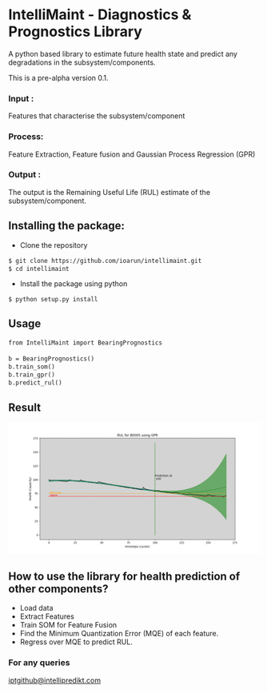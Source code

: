 # IntelliMaint - Diagnostics & Prognostics Library

A python based library to estimate future health state and predict any degradations in the subsystem/components. 

This is a pre-alpha version 0.1.

### Input :  
Features that characterise the subsystem/component 

### Process:  

Feature Extraction, Feature fusion and Gaussian Process Regression (GPR)

### Output :  

The output is the Remaining Useful Life (RUL) estimate of the subsystem/component.

## Installing the package:
- Clone the repository
```
$ git clone https://github.com/ioarun/intellimaint.git
$ cd intellimaint
```
- Install the package using python
```
$ python setup.py install
```

## Usage
```
from IntelliMaint import BearingPrognostics

b = BearingPrognostics()
b.train_som()
b.train_gpr()
b.predict_rul()
```
## Result
![Sample Result](images/RUL_Battery_Animation.gif "RUL Prediction" )

## How to use the library for health prediction of other components?

* Load data
* Extract Features
* Train SOM for Feature Fusion
* Find the Minimum Quantization Error (MQE) of each feature.
* Regress over MQE to predict RUL.


### For any queries 
iptgithub@intellipredikt.com
